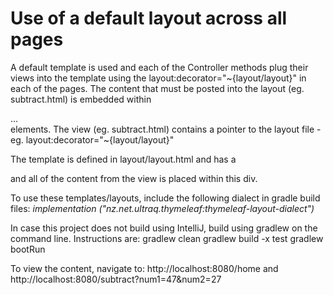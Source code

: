 # Use of a default layout across all pages

A default template is used and each of the Controller methods plug their views into the template using the layout:decorator="~{layout/layout}" in each of the pages.
The content that must be posted into the layout  (eg. subtract.html) is embedded within <div class="container-fluid" layout:fragment="content"> ...</div> elements.
The view (eg. subtract.html) contains a pointer to the layout file - eg. layout:decorator="~{layout/layout}"


The template is defined in layout/layout.html and has a <div layout:fragment="content"></div> and all of the content from the view is placed within this div.

To use these templates/layouts,  include the following dialect in gradle build files: _implementation ("nz.net.ultraq.thymeleaf:thymeleaf-layout-dialect")_

In case this project does not build using IntelliJ,  build using gradlew on the command line.  Instructions are:
gradlew clean
gradlew build -x test
gradlew bootRun

To view the content, navigate to:
http://localhost:8080/home and
http://localhost:8080/subtract?num1=47&num2=27

